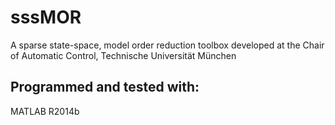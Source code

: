 # sssMOR
A sparse state-space, model order reduction toolbox developed at the Chair of 
Automatic Control, Technische Universität München

## Programmed and tested with:
MATLAB R2014b